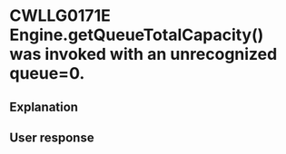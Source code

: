 # CWLLG0171E Engine.getQueueTotalCapacity() was invoked with an unrecognized queue=0.

## Explanation

## User response